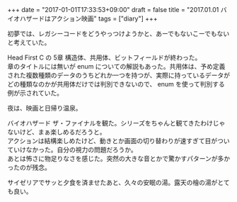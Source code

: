 +++
date = "2017-01-01T17:33:53+09:00"
draft = false
title = "2017.01.01 バイオハザードはアクション映画"
tags = ["diary"]
+++

初夢では、レガシーコードをどうやっつけようかと、あーでもないこーでもないと考えていた。

<!--more-->

Head First C の 5章 構造体、共用体、ビットフィールドが終わった。  
章のタイトルには無いが enum についての解説もあった。共用体は、予め定義された複数種類のデータのうちどれか一つを持つが、実際に持っているデータがどの種類なのかが共用体だけでは判別できないので、 enum を使って判別する例が示されていた。

夜は、映画と日帰り温泉。  

バイオハザード ザ・ファイナルを観た。シリーズをちゃんと観てきたわけじゃないけど、まぁ楽しめるだろうと。  
アクションは結構楽しめたけど、動きとか画面の切り替わりが速すぎて目がついていけなかった。自分の視力の問題だろうか。  
あとは怖さに物足りなさを感じた。突然の大きな音とかで驚かすパターンが多かったのが残念。  

サイゼリアでサッと夕食を済ませたあと、久々の安眠の湯。露天の檜の湯がとても良い。